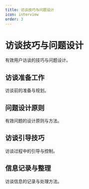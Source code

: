 ```yaml
---
title: 访谈技巧与问题设计
icon: interview
order: 3
---
```


# 访谈技巧与问题设计

有效用户访谈的技巧与问题设计。

## 访谈准备工作

访谈前的准备与规划。

## 问题设计原则

有效问题的设计原则与方法。

## 访谈引导技巧

访谈过程中的引导与控制。

## 信息记录与整理

访谈信息的记录与处理方法。

